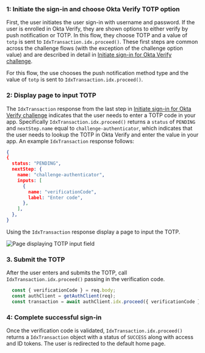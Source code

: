 ### 1: Initiate the sign-in and choose Okta Verify TOTP option

First, the user initiates the user sign-in with username and password. If the user is enrolled in Okta Verify, they are shown options to either verify by push notification or TOTP. In this flow, they choose TOTP and a value of `totp` is sent to
`IdxTransaction.idx.proceed()`. These first steps are common across the challenge flows (with the exception of the challenge option value) and are described in detail in [Initiate sign-in for Okta Verify challenge](#_1-initiate-use-case-requiring-authentication).

For this flow, the use chooses the push notification method type and the value of `totp` is sent to `IdxTransaction.idx.proceed()`.

### 2: Display page to input TOTP

The `IdxTransaction` response from the last step in [Initiate sign-in for Okta Verify challenge](#_1-initiate-use-case-requiring-authentication) indicates that the user needs to enter a TOTP code in your app. Specifically `IdxTransaction.idx.proceed()` returns a `status` of `PENDING` and `nextStep.name` equal to `challenge-authenticator`, which indicates that the user needs to lookup the TOTP in Okta Verify and enter the value in your app.  An example `IdxTransaction` response follows:

```json
{
{
  status: "PENDING",
  nextStep: {
    name: "challenge-authenticator",
    inputs: [
      {
        name: "verificationCode",
        label: "Enter code",
      },
    ],
  },
}
```

Using the `IdxTransaction` response display a page to input the TOTP.

<div class="common-image-format">

![Page displaying TOTP input field](/img/authenticators/authenticators-oktaverify-challenge-otp.png)

</div>


### 3. Submit the TOTP

After the user enters and submits the TOTP, call `IdxTransaction.idx.proceed()` passing in the verification code.

```javascript
  const { verificationCode } = req.body;
  const authClient = getAuthClient(req);
  const transaction = await authClient.idx.proceed({ verificationCode });
```

### 4: Complete successful sign-in

Once the verification code is validated, `IdxTransaction.idx.proceed()` returns a `IdxTransaction` object with a status of `SUCCESS` along with access and ID tokens. The user is redirected to the default home page.
